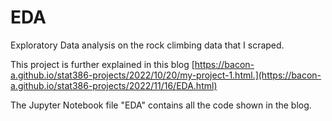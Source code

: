 # EDA
Exploratory Data analysis on the rock climbing data that I scraped.

This project is further explained in this blog [https://bacon-a.github.io/stat386-projects/2022/10/20/my-project-1.html.](https://bacon-a.github.io/stat386-projects/2022/11/16/EDA.html)

The Jupyter Notebook file "EDA" contains all the code shown in the blog.
